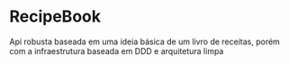 # RecipeBook
Api robusta baseada em uma ideia básica de um livro de receitas, porém com a infraestrutura baseada em DDD e arquitetura limpa
